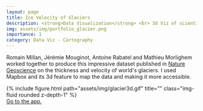 ```yaml
---
layout: page
title: Ice Velocity of Glaciers
description: <strong>Data Visualization</strong> <br> 3d Viz of scientific data.
img: assets/img/portfolio_glacier.png
importance: 1
category: Data Viz - Cartography
---
```


Romain Millan, Jérémie Mouginot, Antoine Rabatel and Mathieu Morlighem worked together to produce this impressive dataset published in [Nature Geoscience](https://www.nature.com/articles/s41561-021-00885-z) on the thickness and velocity of world's glaciers. I used Mapbox and its 3d feature to map the data and making it more accessible.

<div class="row">
           {% include figure.html path="assets/img/glacier3d.gif" title="" class="img-fluid rounded z-depth-1" %}
</div>
<a href="https://ige-vis.univ-grenoble-alpes.fr/glaciers/index.html"> Go to the app.</a>
